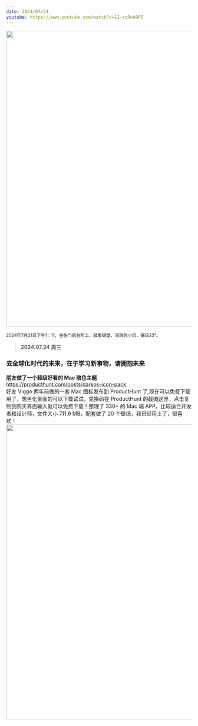 ```yaml
---
date: 2024/07/24
youtube: https://www.youtube.com/watch?v=1I-sq9oA9PI
---
```


<img src="https://gw.alipayobjects.com/zos/k/u1/181.jpg" width="800" />

<small>2024年7月21日下午1：11，坐在门前台阶上，敲着键盘，凉爽的小风，摄氏23°。</small>

> **2024.07.24 周三**

### 去全球化时代的未来，在于学习新事物，请拥抱未来

**朋友做了一个超级好看的 Mac 暗色主题**  
<https://producthunt.com/posts/darkos-icon-pack>  
好友 Viggo 两年前做的一套 Mac 图标发布到 ProductHunt 了,现在可以免费下载用了，想黑化桌面的可以下载试试，兑换码在 ProductHunt 的截图这里，点击复制到购买界面输入就可以免费下载！整理了 330+ 的 Mac 端 APP，比较适合开发者和设计师，文件大小 711.9 MB，配套做了 20 个壁纸，我已经用上了，很喜欢！  
<img src="https://gw.alipayobjects.com/zos/k/8t/1.png" width="800" />
